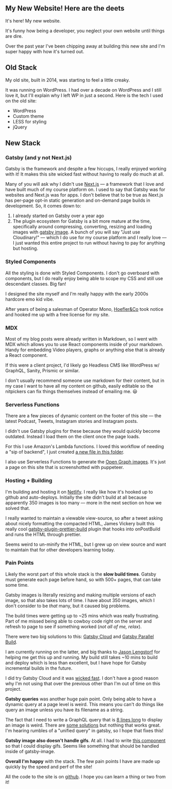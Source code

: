 ## My New Website! Here are the deets


It's here! My new website.

It's funny how being a developer, you neglect your own website until things are dire.

Over the past year I've been chipping away at building this new site and I'm super happy with how it's turned out.

## Old Stack

My old site, built in 2014, was starting to feel a little creaky.

It was running on WordPress. I had over a decade on WordPress and I still love it, but I'll explain why I left WP in just a second. Here is the tech I used on the old site:

* WordPress
* Custom theme
* LESS for styling
* jQuery

## New Stack

### Gatsby (and y not Next.js)

Gatsby is the framework and despite a few hiccups, I really enjoyed working with it! It makes this site wicked fast without having to really do much at all.

Many of you will ask why I didn't use [Next.js](https://nextjs.org/) — a framework that I love and have built much of my course platform on. I used to say that Gatsby was for websites and Next.js was for apps. I don't believe that to be true as Next.js has per-page opt-in static generation and on-demand page builds in development. So, it comes down to:

1. I already started on Gatsby over a year ago
2. The plugin ecosystem for Gatsby is a bit more mature at the time, specifically around compressing, converting, resizing and loading images with [gatsby image](https://www.gatsbyjs.org/packages/gatsby-image/). A bunch of you will say "Just use Cloudinary!" — which I do use for my course platform and I really love — I just wanted this entire project to run without having to pay for anything but hosting.

### Styled Components

All the styling is done with Styled Components. I don't go overboard with components, but I do really enjoy being able to scope my CSS and still use descendant classes. Big fan!

I designed the site myself and I'm really happy with the early 2000s hardcore emo kid vibe.

After years of being a salesman of Operator Mono, [Hoefler&Co](https://www.typography.com/) took notice and hooked me up with a free license for my site.

### MDX

Most of my blog posts were already written in Markdown, so I went with MDX which allows you to use React components inside of your markdown. Handy for embedding Video players, graphs or anything else that is already a React component.

If this were a client project, I'd likely go Headless CMS like WordPress w/ GraphQL, Sanity, Prismic or similar.

I don't usually recommend someone use markdown for their content, but in my case I want to have all my content on github, easily editable so the nitpickers can fix things themselves instead of emailing me. 😃

### Serverless Functions

There are a few pieces of dynamic content on the footer of this site — the latest Podcast, Tweets, Instagram stories and Instagram posts.

I didn't use Gatsby plugins for these because they would quickly become outdated. Instead I load them on the client once the page loads.

For this I use Amazon's Lambda functions. I loved this workflow of needing a "sip of backend", I just created [a new file in this folder](https://github.com/wesbos/wesbos/tree/master/functions).

I also use Serverless Functions to generate the [Open Graph images](https://github.com/wesbos/wesbos/blob/master/functions/ogimage/ogimage.js). It's just a page on this site that is screenshotted with puppeteer.

### Hosting + Building

I'm building and hosting it on [Netlify](https://www.netlify.com). I really like how it's hooked up to github and auto-deploys. Initially the site didn't build at all because apparently 350 images is too many — more in the next section on how we solved that.

I really wanted to maintain a viewable view-source, so after a tweet asking about nicely formatting the compacted HTML, James Vickery built this really cool [gatsby-plugin-prettier-build](https://github.com/jmsv/gatsby-plugin-prettier-build/) plugin that hooks into onPostBuild and runs the HTML through prettier.

Seems weird to un-minify the HTML, but I grew up on view source and want to maintain that for other developers learning today.

### Pain Points

Likely the worst part of this whole stack is the **slow build times**. Gatsby must generate each page before hand, so with 500+ pages, that can take some time.

Gatsby images is literally resizing and making multiple versions of each image, so that also takes lots of time. I have about 350 images, which I don't consider to be _that_ many, but it caused big problems.

The build times were getting up to ~25 mins which was really frustrating. Part of me missed being able to cowboy code right on the server and refresh to page to see if something worked (_not all of me, relax_).

There were two big solutions to this: [Gatsby Cloud](https://www.gatsbyjs.com/cloud/) and [Gatsby Parallel Build](https://www.netlify.com/blog/2020/02/25/gatsby-build-speed-improvements-with-parallel-image-processing/).

I am currently running on the latter, and big thanks to [Jason Lengstorf](https://twitter.com/jlengstorf) for helping me get this up and running. My build still takes ~10 mins to build and deploy which is less than excellent, but I have hope for Gatsby incremental builds in the future.

I did try Gatsby Cloud and it was [wicked fast](https://twitter.com/wesbos/status/1237793770739023873). I don't have a good reason why I'm not using that over the previous other than I'm out of time on this project.

**Gatsby queries** was another huge pain point. Only being able to have a dynamic query at a page level is weird. This means you can't do things like query an image unless you have its filename as a string.

The fact that I need to write a GraphQL query that is [8 lines long](https://github.com/wesbos/wesbos/blob/master/src/pages/about.js#L136-L143) to display an image is weird. There are [some solutions](https://spectrum.chat/gatsby-js/general/using-variables-in-a-staticquery~abee4d1d-6bc4-4202-afb2-38326d91bd05) but nothing that works great. I'm hearing rumbles of a "unified query" in gatsby, so I hope that fixes this!

**Gatsby image also doesn't handle gifs**. At all. I had to write [this component](https://github.com/wesbos/wesbos/blob/master/src/components/Img.js) so that I could display gifs. Seems like something that should be handled inside of gatsby-image.

**Overall I'm happy** with the stack. The few pain points I have are made up quickly by the speed and perf of the site!

All the code to the site is on [github](https://github.com/wesbos/wesbos). I hope you can learn a thing or two from it!
